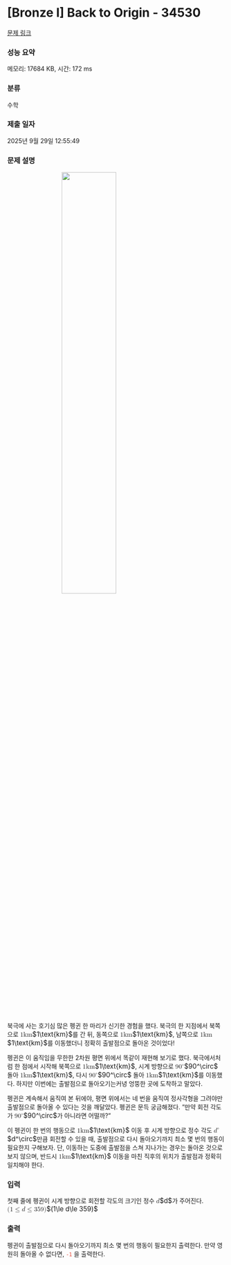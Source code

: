 # [Bronze I] Back to Origin - 34530 

[문제 링크](https://www.acmicpc.net/problem/34530) 

### 성능 요약

메모리: 17684 KB, 시간: 172 ms

### 분류

수학

### 제출 일자

2025년 9월 29일 12:55:49

### 문제 설명

<p><img alt="" src="https://upload.acmicpc.net/f69b7a93-65c0-421d-8245-672154431a71/-/preview/" style="width:50%; height:auto; display:block; margin:auto;"></p>

<p>북극에 사는 호기심 많은 펭귄 한 마리가 신기한 경험을 했다. 북극의 한 지점에서 북쪽으로 <mjx-container class="MathJax" jax="CHTML" style="font-size: 109%; position: relative;"><mjx-math class="MJX-TEX" aria-hidden="true"><mjx-mn class="mjx-n"><mjx-c class="mjx-c31"></mjx-c></mjx-mn><mjx-mtext class="mjx-n"><mjx-c class="mjx-c6B"></mjx-c><mjx-c class="mjx-c6D"></mjx-c></mjx-mtext></mjx-math><mjx-assistive-mml unselectable="on" display="inline"><math xmlns="http://www.w3.org/1998/Math/MathML"><mn>1</mn><mtext>km</mtext></math></mjx-assistive-mml><span aria-hidden="true" class="no-mathjax mjx-copytext">$1\text{km}$</span></mjx-container>를 간 뒤, 동쪽으로 <mjx-container class="MathJax" jax="CHTML" style="font-size: 109%; position: relative;"><mjx-math class="MJX-TEX" aria-hidden="true"><mjx-mn class="mjx-n"><mjx-c class="mjx-c31"></mjx-c></mjx-mn><mjx-mtext class="mjx-n"><mjx-c class="mjx-c6B"></mjx-c><mjx-c class="mjx-c6D"></mjx-c></mjx-mtext></mjx-math><mjx-assistive-mml unselectable="on" display="inline"><math xmlns="http://www.w3.org/1998/Math/MathML"><mn>1</mn><mtext>km</mtext></math></mjx-assistive-mml><span aria-hidden="true" class="no-mathjax mjx-copytext">$1\text{km}$</span></mjx-container>, 남쪽으로 <mjx-container class="MathJax" jax="CHTML" style="font-size: 109%; position: relative;"><mjx-math class="MJX-TEX" aria-hidden="true"><mjx-mn class="mjx-n"><mjx-c class="mjx-c31"></mjx-c></mjx-mn><mjx-mtext class="mjx-n"><mjx-c class="mjx-c6B"></mjx-c><mjx-c class="mjx-c6D"></mjx-c></mjx-mtext></mjx-math><mjx-assistive-mml unselectable="on" display="inline"><math xmlns="http://www.w3.org/1998/Math/MathML"><mn>1</mn><mtext>km</mtext></math></mjx-assistive-mml><span aria-hidden="true" class="no-mathjax mjx-copytext">$1\text{km}$</span></mjx-container>를 이동했더니 정확히 출발점으로 돌아온 것이었다!</p>

<p>펭귄은 이 움직임을 무한한 2차원 평면 위에서 똑같이 재현해 보기로 했다. 북극에서처럼 한 점에서 시작해 북쪽으로 <mjx-container class="MathJax" jax="CHTML" style="font-size: 109%; position: relative;"><mjx-math class="MJX-TEX" aria-hidden="true"><mjx-mn class="mjx-n"><mjx-c class="mjx-c31"></mjx-c></mjx-mn><mjx-mtext class="mjx-n"><mjx-c class="mjx-c6B"></mjx-c><mjx-c class="mjx-c6D"></mjx-c></mjx-mtext></mjx-math><mjx-assistive-mml unselectable="on" display="inline"><math xmlns="http://www.w3.org/1998/Math/MathML"><mn>1</mn><mtext>km</mtext></math></mjx-assistive-mml><span aria-hidden="true" class="no-mathjax mjx-copytext">$1\text{km}$</span></mjx-container>, 시계 방향으로 <mjx-container class="MathJax" jax="CHTML" style="font-size: 109%; position: relative;"><mjx-math class="MJX-TEX" aria-hidden="true"><mjx-msup><mjx-mn class="mjx-n"><mjx-c class="mjx-c39"></mjx-c><mjx-c class="mjx-c30"></mjx-c></mjx-mn><mjx-script style="vertical-align: 0.393em;"><mjx-mo class="mjx-n" size="s"><mjx-c class="mjx-c2218"></mjx-c></mjx-mo></mjx-script></mjx-msup></mjx-math><mjx-assistive-mml unselectable="on" display="inline"><math xmlns="http://www.w3.org/1998/Math/MathML"><msup><mn>90</mn><mo>∘</mo></msup></math></mjx-assistive-mml><span aria-hidden="true" class="no-mathjax mjx-copytext">$90^\circ$</span></mjx-container> 돌아 <mjx-container class="MathJax" jax="CHTML" style="font-size: 109%; position: relative;"><mjx-math class="MJX-TEX" aria-hidden="true"><mjx-mn class="mjx-n"><mjx-c class="mjx-c31"></mjx-c></mjx-mn><mjx-mtext class="mjx-n"><mjx-c class="mjx-c6B"></mjx-c><mjx-c class="mjx-c6D"></mjx-c></mjx-mtext></mjx-math><mjx-assistive-mml unselectable="on" display="inline"><math xmlns="http://www.w3.org/1998/Math/MathML"><mn>1</mn><mtext>km</mtext></math></mjx-assistive-mml><span aria-hidden="true" class="no-mathjax mjx-copytext">$1\text{km}$</span></mjx-container>, 다시 <mjx-container class="MathJax" jax="CHTML" style="font-size: 109%; position: relative;"><mjx-math class="MJX-TEX" aria-hidden="true"><mjx-msup><mjx-mn class="mjx-n"><mjx-c class="mjx-c39"></mjx-c><mjx-c class="mjx-c30"></mjx-c></mjx-mn><mjx-script style="vertical-align: 0.393em;"><mjx-mo class="mjx-n" size="s"><mjx-c class="mjx-c2218"></mjx-c></mjx-mo></mjx-script></mjx-msup></mjx-math><mjx-assistive-mml unselectable="on" display="inline"><math xmlns="http://www.w3.org/1998/Math/MathML"><msup><mn>90</mn><mo>∘</mo></msup></math></mjx-assistive-mml><span aria-hidden="true" class="no-mathjax mjx-copytext">$90^\circ$</span></mjx-container> 돌아 <mjx-container class="MathJax" jax="CHTML" style="font-size: 109%; position: relative;"><mjx-math class="MJX-TEX" aria-hidden="true"><mjx-mn class="mjx-n"><mjx-c class="mjx-c31"></mjx-c></mjx-mn><mjx-mtext class="mjx-n"><mjx-c class="mjx-c6B"></mjx-c><mjx-c class="mjx-c6D"></mjx-c></mjx-mtext></mjx-math><mjx-assistive-mml unselectable="on" display="inline"><math xmlns="http://www.w3.org/1998/Math/MathML"><mn>1</mn><mtext>km</mtext></math></mjx-assistive-mml><span aria-hidden="true" class="no-mathjax mjx-copytext">$1\text{km}$</span></mjx-container>를 이동했다. 하지만 이번에는 출발점으로 돌아오기는커녕 엉뚱한 곳에 도착하고 말았다.</p>

<p>펭귄은 계속해서 움직여 본 뒤에야, 평면 위에서는 네 번을 움직여 정사각형을 그려야만 출발점으로 돌아올 수 있다는 것을 깨달았다. 펭귄은 문득 궁금해졌다. ”만약 회전 각도가 <mjx-container class="MathJax" jax="CHTML" style="font-size: 109%; position: relative;"><mjx-math class="MJX-TEX" aria-hidden="true"><mjx-msup><mjx-mn class="mjx-n"><mjx-c class="mjx-c39"></mjx-c><mjx-c class="mjx-c30"></mjx-c></mjx-mn><mjx-script style="vertical-align: 0.393em;"><mjx-mo class="mjx-n" size="s"><mjx-c class="mjx-c2218"></mjx-c></mjx-mo></mjx-script></mjx-msup></mjx-math><mjx-assistive-mml unselectable="on" display="inline"><math xmlns="http://www.w3.org/1998/Math/MathML"><msup><mn>90</mn><mo>∘</mo></msup></math></mjx-assistive-mml><span aria-hidden="true" class="no-mathjax mjx-copytext">$90^\circ$</span></mjx-container>가 아니라면 어떨까?”</p>

<p>이 펭귄이 한 번의 행동으로 <mjx-container class="MathJax" jax="CHTML" style="font-size: 109%; position: relative;"><mjx-math class="MJX-TEX" aria-hidden="true"><mjx-mn class="mjx-n"><mjx-c class="mjx-c31"></mjx-c></mjx-mn><mjx-mtext class="mjx-n"><mjx-c class="mjx-c6B"></mjx-c><mjx-c class="mjx-c6D"></mjx-c></mjx-mtext></mjx-math><mjx-assistive-mml unselectable="on" display="inline"><math xmlns="http://www.w3.org/1998/Math/MathML"><mn>1</mn><mtext>km</mtext></math></mjx-assistive-mml><span aria-hidden="true" class="no-mathjax mjx-copytext">$1\text{km}$</span></mjx-container> 이동 후 시계 방향으로 정수 각도 <mjx-container class="MathJax" jax="CHTML" style="font-size: 109%; position: relative;"><mjx-math class="MJX-TEX" aria-hidden="true"><mjx-msup><mjx-mi class="mjx-i"><mjx-c class="mjx-c1D451 TEX-I"></mjx-c></mjx-mi><mjx-script style="vertical-align: 0.363em;"><mjx-mo class="mjx-n" size="s"><mjx-c class="mjx-c2218"></mjx-c></mjx-mo></mjx-script></mjx-msup></mjx-math><mjx-assistive-mml unselectable="on" display="inline"><math xmlns="http://www.w3.org/1998/Math/MathML"><msup><mi>d</mi><mo>∘</mo></msup></math></mjx-assistive-mml><span aria-hidden="true" class="no-mathjax mjx-copytext">$d^\circ$</span></mjx-container>만큼 회전할 수 있을 때, 출발점으로 다시 돌아오기까지 최소 몇 번의 행동이 필요한지 구해보자. 단, 이동하는 도중에 출발점을 스쳐 지나가는 경우는 돌아온 것으로 보지 않으며, 반드시 <mjx-container class="MathJax" jax="CHTML" style="font-size: 109%; position: relative;"><mjx-math class="MJX-TEX" aria-hidden="true"><mjx-mn class="mjx-n"><mjx-c class="mjx-c31"></mjx-c></mjx-mn><mjx-mtext class="mjx-n"><mjx-c class="mjx-c6B"></mjx-c><mjx-c class="mjx-c6D"></mjx-c></mjx-mtext></mjx-math><mjx-assistive-mml unselectable="on" display="inline"><math xmlns="http://www.w3.org/1998/Math/MathML"><mn>1</mn><mtext>km</mtext></math></mjx-assistive-mml><span aria-hidden="true" class="no-mathjax mjx-copytext">$1\text{km}$</span></mjx-container> 이동을 마친 직후의 위치가 출발점과 정확히 일치해야 한다.</p>

### 입력 

 <p>첫째 줄에 펭귄이 시계 방향으로 회전할 각도의 크기인 정수 <mjx-container class="MathJax" jax="CHTML" style="font-size: 109%; position: relative;"><mjx-math class="MJX-TEX" aria-hidden="true"><mjx-mi class="mjx-i"><mjx-c class="mjx-c1D451 TEX-I"></mjx-c></mjx-mi></mjx-math><mjx-assistive-mml unselectable="on" display="inline"><math xmlns="http://www.w3.org/1998/Math/MathML"><mi>d</mi></math></mjx-assistive-mml><span aria-hidden="true" class="no-mathjax mjx-copytext">$d$</span></mjx-container>가 주어진다. <mjx-container class="MathJax" jax="CHTML" style="font-size: 109%; position: relative;"><mjx-math class="MJX-TEX" aria-hidden="true"><mjx-mo class="mjx-n"><mjx-c class="mjx-c28"></mjx-c></mjx-mo><mjx-mn class="mjx-n"><mjx-c class="mjx-c31"></mjx-c></mjx-mn><mjx-mo class="mjx-n" space="4"><mjx-c class="mjx-c2264"></mjx-c></mjx-mo><mjx-mi class="mjx-i" space="4"><mjx-c class="mjx-c1D451 TEX-I"></mjx-c></mjx-mi><mjx-mo class="mjx-n" space="4"><mjx-c class="mjx-c2264"></mjx-c></mjx-mo><mjx-mn class="mjx-n" space="4"><mjx-c class="mjx-c33"></mjx-c><mjx-c class="mjx-c35"></mjx-c><mjx-c class="mjx-c39"></mjx-c></mjx-mn><mjx-mo class="mjx-n"><mjx-c class="mjx-c29"></mjx-c></mjx-mo></mjx-math><mjx-assistive-mml unselectable="on" display="inline"><math xmlns="http://www.w3.org/1998/Math/MathML"><mo stretchy="false">(</mo><mn>1</mn><mo>≤</mo><mi>d</mi><mo>≤</mo><mn>359</mn><mo stretchy="false">)</mo></math></mjx-assistive-mml><span aria-hidden="true" class="no-mathjax mjx-copytext">$(1\le d\le 359)$</span> </mjx-container></p>

### 출력 

 <p>펭귄이 출발점으로 다시 돌아오기까지 최소 몇 번의 행동이 필요한지 출력한다. 만약 영원히 돌아올 수 없다면, <span style="color:#e74c3c;"><code>-1</code></span> 을 출력한다.</p>

